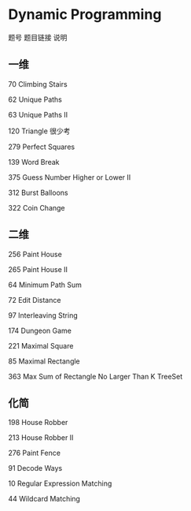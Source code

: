 # Dynamic Programming

题号	题目链接	说明

## 一维

70	Climbing Stairs

62	Unique Paths

63	Unique Paths II

120	Triangle 	很少考

279	Perfect Squares

139	Word Break

375	Guess Number Higher or Lower II

312	Burst Balloons

322	Coin Change

## 二维

256	Paint House

265	Paint House II

64	Minimum Path Sum

72	Edit Distance

97	Interleaving String

174	Dungeon Game

221	Maximal Square

85	Maximal Rectangle

363	Max Sum of Rectangle No Larger Than K 	TreeSet

## 化简

198	House Robber

213	House Robber II

276	Paint Fence

91	Decode Ways

10	Regular Expression Matching

44	Wildcard Matching
